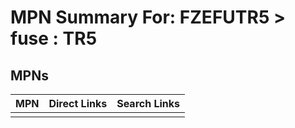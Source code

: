 



# MPN Summary For: FZEFUTR5 > fuse : TR5

## MPNs
  

|MPN|Direct Links|Search Links|
| :--- | :--- | :--- |
||||
